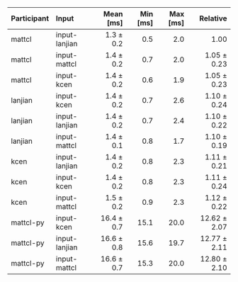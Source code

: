 | Participant | Input | Mean [ms] | Min [ms] | Max [ms] | Relative |
|:---|:---|---:|---:|---:|---:|
| mattcl | input-lanjian | 1.3 ± 0.2 | 0.5 | 2.0 | 1.00 |
| mattcl | input-mattcl | 1.4 ± 0.2 | 0.7 | 2.0 | 1.05 ± 0.23 |
| mattcl | input-kcen | 1.4 ± 0.2 | 0.6 | 1.9 | 1.05 ± 0.23 |
| lanjian | input-kcen | 1.4 ± 0.2 | 0.7 | 2.6 | 1.10 ± 0.24 |
| lanjian | input-lanjian | 1.4 ± 0.2 | 0.7 | 2.4 | 1.10 ± 0.22 |
| lanjian | input-mattcl | 1.4 ± 0.1 | 0.8 | 1.7 | 1.10 ± 0.19 |
| kcen | input-lanjian | 1.4 ± 0.2 | 0.8 | 2.3 | 1.11 ± 0.21 |
| kcen | input-kcen | 1.4 ± 0.2 | 0.8 | 2.3 | 1.11 ± 0.24 |
| kcen | input-mattcl | 1.5 ± 0.2 | 0.9 | 2.3 | 1.12 ± 0.22 |
| mattcl-py | input-kcen | 16.4 ± 0.7 | 15.1 | 20.0 | 12.62 ± 2.07 |
| mattcl-py | input-lanjian | 16.6 ± 0.8 | 15.6 | 19.7 | 12.77 ± 2.11 |
| mattcl-py | input-mattcl | 16.6 ± 0.7 | 15.3 | 20.0 | 12.80 ± 2.10 |
